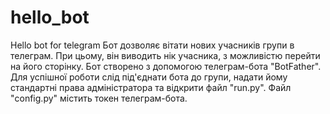 # hello_bot
Hello bot for telegram
Бот дозволяє вітати нових учасників групи в телеграм. При цьому, він виводить нік учасника, з можливістю перейти на його сторінку.
Бот створено з допомогою телеграм-бота "BotFather". 
Для успішної роботи слід під'єднати бота до групи, надати йому стандартні права адміністратора та відкрити файл "run.py".
Файл "config.py" містить токен телеграм-бота.
